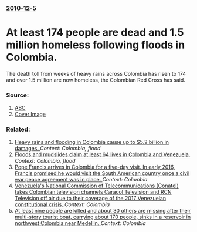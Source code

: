 ### [2010-12-5](/news/2010/12/5/index.md)

# At least 174 people are dead and 1.5 million homeless following floods in Colombia. 

The death toll from weeks of heavy rains across Colombia has risen to 174 and over 1.5 million are now homeless, the Colombian Red Cross has said.


### Source:

1. [ABC](http://www.abc.net.au/news/stories/2010/12/05/3085077.htm)
1. [Cover Image](http://www.abc.net.au/news/linkableblob/6072216/data/abc-news-data.jpg)

### Related:

1. [Heavy rains and flooding in Colombia cause up to $5.2 billion in damages. ](/news/2010/12/13/heavy-rains-and-flooding-in-colombia-cause-up-to-5-2-billion-in-damages.md) _Context: Colombia, flood_
2. [ Floods and mudslides claim at least 64 lives in Colombia and Venezuela. ](/news/2005/02/14/floods-and-mudslides-claim-at-least-64-lives-in-colombia-and-venezuela.md) _Context: Colombia, flood_
3. [Pope Francis arrives in Colombia for a five-day visit. In early 2016, Francis promised he would visit the South American country once a civil war peace agreement was in place. ](/news/2017/09/6/pope-francis-arrives-in-colombia-for-a-five-day-visit-in-early-2016-francis-promised-he-would-visit-the-south-american-country-once-a-civi.md) _Context: Colombia_
4. [Venezuela's National Commission of Telecommunications (Conatel) takes Colombian television channels Caracol Television and RCN Television off air due to their coverage of the 2017 Venezuelan constitutional crisis. ](/news/2017/08/24/venezuela-s-national-commission-of-telecommunications-conatel-takes-colombian-television-channels-caracol-televisia3n-and-rcn-televisia3n.md) _Context: Colombia_
5. [At least nine people are killed and about 30 others are missing after their multi-story tourist boat, carrying about 170 people, sinks in a reservoir in northwest Colombia near Medellin. ](/news/2017/06/25/at-least-nine-people-are-killed-and-about-30-others-are-missing-after-their-multi-story-tourist-boat-carrying-about-170-people-sinks-in-a.md) _Context: Colombia_
